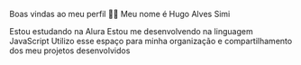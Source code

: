 Boas vindas ao meu perfil 💙💙
Meu nome é Hugo Alves Simi

Estou estudando na Alura
Estou me desenvolvendo na linguagem JavaScript
Utilizo esse espaço para minha organização e compartilhamento dos meu projetos desenvolvidos
